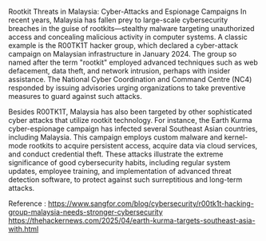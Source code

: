 Rootkit Threats in Malaysia: Cyber-Attacks and Espionage Campaigns
In recent years, Malaysia has fallen prey to large-scale cybersecurity breaches in the guise of rootkits—stealthy malware targeting unauthorized access and concealing malicious activity in computer systems. A classic example is the R00TK1T hacker group, which declared a cyber-attack campaign on Malaysian infrastructure in January 2024. The group so named after the term "rootkit" employed advanced techniques such as web defacement, data theft, and network intrusion, perhaps with insider assistance. The National Cyber Coordination and Command Centre (NC4) responded by issuing advisories urging organizations to take preventive measures to guard against such attacks.

Besides R00TK1T, Malaysia has also been targeted by other sophisticated cyber attacks that utilize rootkit technology. For instance, the Earth Kurma cyber-espionage campaign has infected several Southeast Asian countries, including Malaysia. This campaign employs custom malware and kernel-mode rootkits to acquire persistent access, acquire data via cloud services, and conduct credential theft. These attacks illustrate the extreme significance of good cybersecurity habits, including regular system updates, employee training, and implementation of advanced threat detection software, to protect against such surreptitious and long-term attacks.

Reference :
https://www.sangfor.com/blog/cybersecurity/r00tk1t-hacking-group-malaysia-needs-stronger-cybersecurity
https://thehackernews.com/2025/04/earth-kurma-targets-southeast-asia-with.html